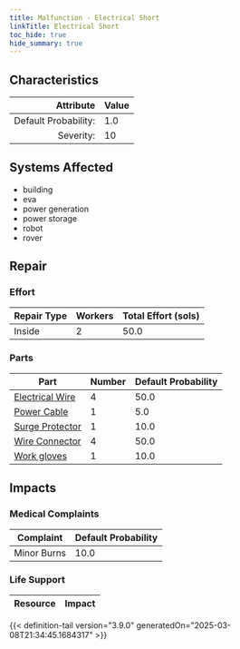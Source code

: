 ```yaml
---
title: Malfunction - Electrical Short
linkTitle: Electrical Short
toc_hide: true
hide_summary: true
---
```

<!-- This is generated by the MarsSim HelpGenertor, do not edit. -->

## Characteristics

| Attribute      | Value |
|--------:|:------|
|Default Probability:|1.0|
|Severity:|10|

## Systems Affected 
- building
- eva
- power generation
- power storage
- robot
- rover

## Repair

### Effort
|Repair Type|Workers|Total Effort (sols)|
|---|---|---|
|Inside|2|50.0|

### Parts
|Part|Number|Default Probability|
|---|---|---|
|[Electrical Wire](/docs/definitions/part/electrical-wire)|4|50.0|
|[Power Cable](/docs/definitions/part/power-cable)|1|5.0|
|[Surge Protector](/docs/definitions/part/surge-protector)|1|10.0|
|[Wire Connector](/docs/definitions/part/wire-connector)|4|50.0|
|[Work gloves](/docs/definitions/part/work-gloves)|1|10.0|

## Impacts

### Medical Complaints
|Complaint|Default Probability|
|---|---|
|Minor Burns|10.0|

### Life Support
|Resource|Impact|
|---|---|


{{< definition-tail version="3.9.0" generatedOn="2025-03-08T21:34:45.1684317" >}}

